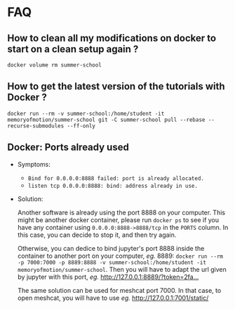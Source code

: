 # FAQ

## How to clean all my modifications on docker to start on a clean setup again ?

```
docker volume rm summer-school
```

## How to get the latest version of the tutorials with Docker ?

```
docker run --rm -v summer-school:/home/student -it memoryofmotion/summer-school git -C summer-school pull --rebase --recurse-submodules --ff-only
```

## Docker: Ports already used

- Symptoms:
    - `Bind for 0.0.0.0:8888 failed: port is already allocated.`
    - `listen tcp 0.0.0.0:8888: bind: address already in use.`
- Solution:

    Another software is already using the port 8888 on your computer. This might be another docker container, please
    run `docker ps` to see if you have any container using `0.0.0.0:8888->8888/tcp` in the `PORTS` column. In this
    case, you can decide to stop it, and then try again.

    Otherwise, you can dedice to bind jupyter's port 8888 inside the container to another port on your computer, *eg.*
    8889: `docker run --rm -p 7000:7000 -p 8889:8888 -v summer-school:/home/student -it memoryofmotion/summer-school`.
    Then you will have to adapt the url given by jupyter with this port, *eg.* http://127.0.0.1:8889/?token=2fa…

    The same solution can be used for meshcat port 7000. In that case, to open meshcat, you will have to use *eg.*
    http://127.0.0.1:7001/static/
